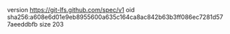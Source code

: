 version https://git-lfs.github.com/spec/v1
oid sha256:a608e6d01e9eb8955600a635c164ca8ac842b63b3ff086ec7281d577aeeddbfb
size 203
